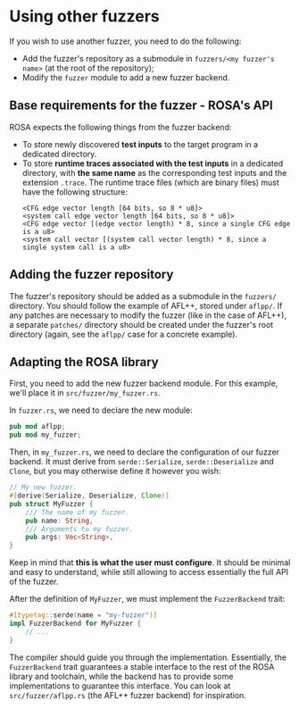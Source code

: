 # Using other fuzzers

If you wish to use another fuzzer, you need to do the following:

- Add the fuzzer's repository as a submodule in `fuzzers/<my fuzzer's name>` (at the root of the
  repository);
- Modify the `fuzzer` module to add a new fuzzer backend.

## Base requirements for the fuzzer - ROSA's API

ROSA expects the following things from the fuzzer backend:

- To store newly discovered **test inputs** to the target program in a dedicated directory.
- To store **runtime traces associated with the test inputs** in a dedicated directory, with **the
  same name** as the corresponding test inputs and the extension `.trace`. The runtime trace files
  (which are binary files) must have the following structure:
  ```text
  <CFG edge vector length [64 bits, so 8 * u8]>
  <system call edge vector length [64 bits, so 8 * u8]>
  <CFG edge vector [(edge vector length) * 8, since a single CFG edge is a u8>
  <system call vector [(system call vector length) * 8, since a single system call is a u8>
  ```

## Adding the fuzzer repository

The fuzzer's repository should be added as a submodule in the `fuzzers/` directory. You should
follow the example of AFL++, stored under `aflpp/`. If any patches are necessary to modify the
fuzzer (like in the case of AFL++), a separate `patches/` directory should be created under the
fuzzer's root directory (again, see the `aflpp/` case for a concrete example).

## Adapting the ROSA library

First, you need to add the new fuzzer backend module. For this example, we'll place it in
`src/fuzzer/my_fuzzer.rs`.

In `fuzzer.rs`, we need to declare the new module:

```rust
pub mod aflpp;
pub mod my_fuzzer;
```

Then, in `my_fuzzer.rs`, we need to declare the configuration of our fuzzer backend. It must derive
from `serde::Serialize`, `serde::Deserialize` and `Clone`, but you may otherwise define it however
you wish:

```rust
// My new fuzzer.
#[derive(Serialize, Deserialize, Clone)]
pub struct MyFuzzer {
    /// The name of my fuzzer.
    pub name: String,
    /// Arguments to my fuzzer.
    pub args: Vec<String>,
}
```

Keep in mind that **this is what the user must configure**. It should be minimal and easy to
understand, while still allowing to access essentially the full API of the fuzzer.

After the definition of `MyFuzzer`, we must implement the `FuzzerBackend` trait:

```rust
#[typetag::serde(name = "my-fuzzer")]
impl FuzzerBackend for MyFuzzer {
    // ...
}
```

The compiler should guide you through the implementation. Essentially, the `FuzzerBackend` trait
guarantees a stable interface to the rest of the ROSA library and toolchain, while the backend has
to provide some implementations to guarantee this interface. You can look at `src/fuzzer/aflpp.rs`
(the AFL++ fuzzer backend) for inspiration.
